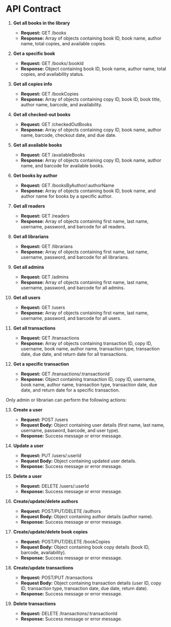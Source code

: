 # API Contract

1. **Get all books in the library**
   - **Request:** GET /books
   - **Response:** Array of objects containing book ID, book name, author name, total copies, and available copies.

2. **Get a specific book**
   - **Request:** GET /books/:bookId
   - **Response:** Object containing book ID, book name, author name, total copies, and availability status.

3. **Get all copies info**
   - **Request:** GET /bookCopies
   - **Response:** Array of objects containing copy ID, book ID, book title, author name, barcode, and availability.

4. **Get all checked-out books**
   - **Request:** GET /checkedOutBooks
   - **Response:** Array of objects containing copy ID, book name, author name, barcode, checkout date, and due date.

5. **Get all available books**
   - **Request:** GET /availableBooks
   - **Response:** Array of objects containing copy ID, book name, author name, and barcode for available books.

6. **Get books by author**
   - **Request:** GET /booksByAuthor/:authorName
   - **Response:** Array of objects containing book ID, book name, and author name for books by a specific author.

7. **Get all readers**
   - **Request:** GET /readers
   - **Response:** Array of objects containing first name, last name, username, password, and barcode for all readers.

8. **Get all librarians**
   - **Request:** GET /librarians
   - **Response:** Array of objects containing first name, last name, username, password, and barcode for all librarians.

9. **Get all admins**
   - **Request:** GET /admins
   - **Response:** Array of objects containing first name, last name, username, password, and barcode for all admins.

10. **Get all users**
    - **Request:** GET /users
    - **Response:** Array of objects containing first name, last name, username, password, and barcode for all users.

11. **Get all transactions**
    - **Request:** GET /transactions
    - **Response:** Array of objects containing transaction ID, copy ID, username, book name, author name, transaction type, transaction date, due date, and return date for all transactions.

12. **Get a specific transaction**
    - **Request:** GET /transactions/:transactionId
    - **Response:** Object containing transaction ID, copy ID, username, book name, author name, transaction type, transaction date, due date, and return date for a specific transaction.

Only admin or librarian can perform the following actions:

13. **Create a user**
    - **Request:** POST /users
    - **Request Body:** Object containing user details (first name, last name, username, password, barcode, and user type).
    - **Response:** Success message or error message.

14. **Update a user**
    - **Request:** PUT /users/:userId
    - **Request Body:** Object containing updated user details.
    - **Response:** Success message or error message.

15. **Delete a user**
    - **Request:** DELETE /users/:userId
    - **Response:** Success message or error message.

16. **Create/update/delete authors**
    - **Request:** POST/PUT/DELETE /authors
    - **Request Body:** Object containing author details (author name).
    - **Response:** Success message or error message.

17. **Create/update/delete book copies**
    - **Request:** POST/PUT/DELETE /bookCopies
    - **Request Body:** Object containing book copy details (book ID, barcode, availability).
    - **Response:** Success message or error message.

18. **Create/update transactions**
    - **Request:** POST/PUT /transactions
    - **Request Body:** Object containing transaction details (user ID, copy ID, transaction type, transaction date, due date, return date).
    - **Response:** Success message or error message.

19. **Delete transactions**
    - **Request:** DELETE /transactions/:transactionId
    - **Response:** Success message or error message.
